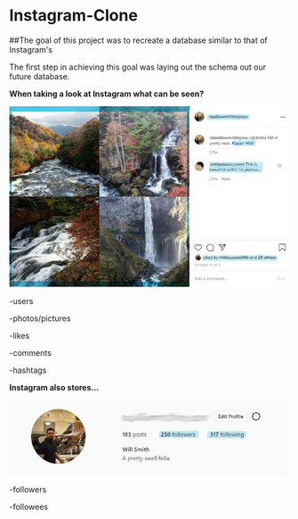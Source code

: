 # Instagram-Clone

##The goal of this project was to recreate a database similar to that of Instagram's 

The first step in achieving this goal was laying out the schema out our future database.

**When taking a look at Instagram what can be seen?**


![](Images/Image%20Section.jpg)


-users

-photos/pictures

-likes

-comments

-hashtags


**Instagram also stores...**


![](Images/User%20Section.jpg)


-followers

-followees



